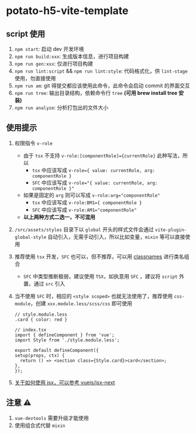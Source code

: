 # potato-h5-vite-template

## script 使用

1. `npm start`: 启动 dev 开发环境
2. `npm run build:xxx`: 生成版本信息，进行项目构建
3. `npm run gen:xxx`: 仅进行项目构建
4. `npm run lint:script` && `npm run lint:style`: 代码格式化，供 `lint-stage` 使用，勿直接使用
5. `npm run am`: git 得提交都应该使用此命令，此命令会启动 commit 的界面交互
6. `npm run tree`: 输出目录结构，依赖命令行 `tree` **(可用 brew install tree 安装)**
7. `npm run analyze`: 分析打包出的文件大小

## 使用提示

1. 权限指令 `v-role`
   - 由于 `tsx` 不支持 `v-role:[componentRole]={currentRole}` 此种写法，所以
     - `tsx` 中应该写成 `v-role={ value: currentRole, arg: componentRole }`
     - `SFC` 中应该写成 `v-role="{ value: currentRole, arg: componentRole }"`
   - 如果是固定的 `arg` 则可以写成 `v-role:arg="componentRole"`
     - `tsx` 中应该写成 `v-role:BM1={ componentRole }`
     - `SFC` 中应该写成 `v-role:AM1="componentRole"`
   - **以上两种方式二选一，不可混用**
2. `/src/assets/styles` 目录下以 `global` 开头的样式文件会通过 `vite-plugin-global-style` 自动引入，无需手动引入，所以比如变量，`mixin` 等可以直接使用
3. 推荐使用 `tsx` 开发，`SFC` 也可以，但不推荐，可以用 [classnames](https://www.npmjs.com/package/classnames) 进行类名组合
   - `SFC` 中类型推断极弱，建议使用 `TSX`，如执意用 `SFC` ，建议将 `script` 外置，通过 `src` 引入
4. 当不使用 `SFC` 时，相应的 `<style scoped>` 也就无法使用了，推荐使用 `css-module`，创建 `xxx.module.less/scss/css` 即可使用

   ```
   // style.module.less
   .card { color: red }

   // index.tsx
   import { defineComponent } from 'vue';
   import Style from './style.module.less';

   export default defineComponent({
   setup(props, ctx) {
     return () => <section class={Style.card}>card</section>;
   },
   });
   ```
5. [关于如何使用 jsx，可以参考 vuejs/jsx-next](https://github.com/vuejs/jsx-next/blob/dev/packages/babel-plugin-jsx/README-zh_CN.md)

## 注意 ⚠️

1. `vue-devtools` 需要升级才能使用
2. 使用组合式代替 `mixin`
